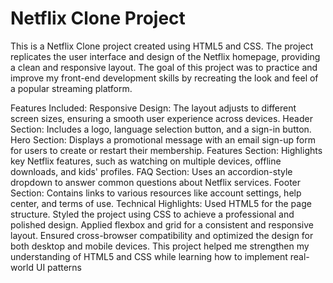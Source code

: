 # Netflix Clone Project

This is a Netflix Clone project created using HTML5 and CSS. The project replicates the user interface and design of the Netflix homepage, providing a clean and responsive layout. The goal of this project was to practice and improve my front-end development skills by recreating the look and feel of a popular streaming platform.

Features Included:
Responsive Design: The layout adjusts to different screen sizes, ensuring a smooth user experience across devices.
Header Section: Includes a logo, language selection button, and a sign-in button.
Hero Section: Displays a promotional message with an email sign-up form for users to create or restart their membership.
Features Section: Highlights key Netflix features, such as watching on multiple devices, offline downloads, and kids' profiles.
FAQ Section: Uses an accordion-style dropdown to answer common questions about Netflix services.
Footer Section: Contains links to various resources like account settings, help center, and terms of use.
Technical Highlights:
Used HTML5 for the page structure.
Styled the project using CSS to achieve a professional and polished design.
Applied flexbox and grid for a consistent and responsive layout.
Ensured cross-browser compatibility and optimized the design for both desktop and mobile devices.
This project helped me strengthen my understanding of HTML5 and CSS while learning how to implement real-world UI patterns

